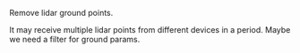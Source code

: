 Remove lidar ground points.

It may receive multiple lidar points from different devices in a period. Maybe we need a filter for ground params.
